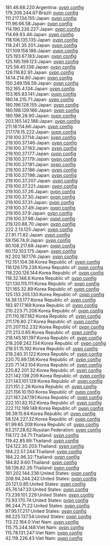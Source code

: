 181.46.68.220:Argentina: [ovpn config](vpn/181_46_68_220.ovpn)  
179.209.244.67:Brazil: [ovpn config](vpn/179_209_244_67.ovpn)  
111.217.134.155:Japan: [ovpn config](vpn/111_217_134_155.ovpn)  
111.96.66.58:Japan: [ovpn config](vpn/111_96_66_58.ovpn)  
114.190.226.227:Japan: [ovpn config](vpn/114_190_226_227.ovpn)  
114.69.93.48:Japan: [ovpn config](vpn/114_69_93_48.ovpn)  
118.106.135.135:Japan: [ovpn config](vpn/118_106_135_135.ovpn)  
118.241.35.201:Japan: [ovpn config](vpn/118_241_35_201.ovpn)  
121.109.158.186:Japan: [ovpn config](vpn/121_109_158_186.ovpn)  
125.193.67.183:Japan: [ovpn config](vpn/125_193_67_183.ovpn)  
125.195.199.123:Japan: [ovpn config](vpn/125_195_199_123.ovpn)  
125.56.45.138:Japan: [ovpn config](vpn/125_56_45_138.ovpn)  
126.116.82.91:Japan: [ovpn config](vpn/126_116_82_91.ovpn)  
14.14.214.80:Japan: [ovpn config](vpn/14_14_214_80.ovpn)  
150.249.156.59:Japan: [ovpn config](vpn/150_249_156_59.ovpn)  
152.165.4.134:Japan: [ovpn config](vpn/152_165_4_134.ovpn)  
153.165.83.141:Japan: [ovpn config](vpn/153_165_83_141.ovpn)  
180.14.215.71:Japan: [ovpn config](vpn/180_14_215_71.ovpn)  
180.196.128.155:Japan: [ovpn config](vpn/180_196_128_155.ovpn)  
180.198.139.166:Japan: [ovpn config](vpn/180_198_139_166.ovpn)  
180.198.28.90:Japan: [ovpn config](vpn/180_198_28_90.ovpn)  
203.165.142.188:Japan: [ovpn config](vpn/203_165_142_188.ovpn)  
211.18.114.66:Japan: [ovpn config](vpn/211_18_114_66.ovpn)  
217.178.15.222:Japan: [ovpn config](vpn/217_178_15_222.ovpn)  
219.100.37.114:Japan: [ovpn config](vpn/219_100_37_114.ovpn)  
219.100.37.146:Japan: [ovpn config](vpn/219_100_37_146.ovpn)  
219.100.37.163:Japan: [ovpn config](vpn/219_100_37_163.ovpn)  
219.100.37.177:Japan: [ovpn config](vpn/219_100_37_177.ovpn)  
219.100.37.179:Japan: [ovpn config](vpn/219_100_37_179.ovpn)  
219.100.37.181:Japan: [ovpn config](vpn/219_100_37_181.ovpn)  
219.100.37.186:Japan: [ovpn config](vpn/219_100_37_186.ovpn)  
219.100.37.198:Japan: [ovpn config](vpn/219_100_37_198.ovpn)  
219.100.37.207:Japan: [ovpn config](vpn/219_100_37_207.ovpn)  
219.100.37.221:Japan: [ovpn config](vpn/219_100_37_221.ovpn)  
219.100.37.26:Japan: [ovpn config](vpn/219_100_37_26.ovpn)  
219.100.37.30:Japan: [ovpn config](vpn/219_100_37_30.ovpn)  
219.100.37.31:Japan: [ovpn config](vpn/219_100_37_31.ovpn)  
219.100.37.49:Japan: [ovpn config](vpn/219_100_37_49.ovpn)  
219.100.37.9:Japan: [ovpn config](vpn/219_100_37_9.ovpn)  
219.100.37.98:Japan: [ovpn config](vpn/219_100_37_98.ovpn)  
219.120.88.70:Japan: [ovpn config](vpn/219_120_88_70.ovpn)  
222.2.13.125:Japan: [ovpn config](vpn/222_2_13_125.ovpn)  
27.91.71.82:Japan: [ovpn config](vpn/27_91_71_82.ovpn)  
59.156.74.9:Japan: [ovpn config](vpn/59_156_74_9.ovpn)  
60.108.217.68:Japan: [ovpn config](vpn/60_108_217_68.ovpn)  
60.112.103.175:Japan: [ovpn config](vpn/60_112_103_175.ovpn)  
92.202.187.176:Japan: [ovpn config](vpn/92_202_187_176.ovpn)  
112.151.104.38:Korea Republic of: [ovpn config](vpn/112_151_104_38.ovpn)  
116.126.179.238:Korea Republic of: [ovpn config](vpn/116_126_179_238.ovpn)  
118.220.126.144:Korea Republic of: [ovpn config](vpn/118_220_126_144.ovpn)  
118.32.148.6:Korea Republic of: [ovpn config](vpn/118_32_148_6.ovpn)  
121.130.115.111:Korea Republic of: [ovpn config](vpn/121_130_115_111.ovpn)  
121.165.32.89:Korea Republic of: [ovpn config](vpn/121_165_32_89.ovpn)  
125.133.205.130:Korea Republic of: [ovpn config](vpn/125_133_205_130.ovpn)  
14.39.13.177:Korea Republic of: [ovpn config](vpn/14_39_13_177.ovpn)  
183.97.17.169:Korea Republic of: [ovpn config](vpn/183_97_17_169.ovpn)  
210.223.71.208:Korea Republic of: [ovpn config](vpn/210_223_71_208.ovpn)  
211.110.167.182:Korea Republic of: [ovpn config](vpn/211_110_167_182.ovpn)  
211.176.80.27:Korea Republic of: [ovpn config](vpn/211_176_80_27.ovpn)  
211.207.152.232:Korea Republic of: [ovpn config](vpn/211_207_152_232.ovpn)  
211.213.0.65:Korea Republic of: [ovpn config](vpn/211_213_0_65.ovpn)  
218.145.181.197:Korea Republic of: [ovpn config](vpn/218_145_181_197.ovpn)  
218.209.242.134:Korea Republic of: [ovpn config](vpn/218_209_242_134.ovpn)  
218.51.15.192:Korea Republic of: [ovpn config](vpn/218_51_15_192.ovpn)  
219.240.31.122:Korea Republic of: [ovpn config](vpn/219_240_31_122.ovpn)  
220.70.89.136:Korea Republic of: [ovpn config](vpn/220_70_89_136.ovpn)  
220.71.143.104:Korea Republic of: [ovpn config](vpn/220_71_143_104.ovpn)  
220.82.201.32:Korea Republic of: [ovpn config](vpn/220_82_201_32.ovpn)  
221.142.139.209:Korea Republic of: [ovpn config](vpn/221_142_139_209.ovpn)  
221.143.101.129:Korea Republic of: [ovpn config](vpn/221_143_101_129.ovpn)  
221.151.2.26:Korea Republic of: [ovpn config](vpn/221_151_2_26.ovpn)  
221.156.10.150:Korea Republic of: [ovpn config](vpn/221_156_10_150.ovpn)  
221.167.247.191:Korea Republic of: [ovpn config](vpn/221_167_247_191.ovpn)  
222.101.82.152:Korea Republic of: [ovpn config](vpn/222_101_82_152.ovpn)  
222.112.199.148:Korea Republic of: [ovpn config](vpn/222_112_199_148.ovpn)  
36.39.15.64:Korea Republic of: [ovpn config](vpn/36_39_15_64.ovpn)  
58.124.227.32:Korea Republic of: [ovpn config](vpn/58_124_227_32.ovpn)  
61.99.65.209:Korea Republic of: [ovpn config](vpn/61_99_65_209.ovpn)  
83.217.28.62:Russian Federation: [ovpn config](vpn/83_217_28_62.ovpn)  
118.172.34.71:Thailand: [ovpn config](vpn/118_172_34_71.ovpn)  
119.42.85.89:Thailand: [ovpn config](vpn/119_42_85_89.ovpn)  
124.122.30.203:Thailand: [ovpn config](vpn/124_122_30_203.ovpn)  
184.22.57.244:Thailand: [ovpn config](vpn/184_22_57_244.ovpn)  
184.22.96.32:Thailand: [ovpn config](vpn/184_22_96_32.ovpn)  
184.82.9.60:Thailand: [ovpn config](vpn/184_82_9_60.ovpn)  
58.136.82.26:Thailand: [ovpn config](vpn/58_136_82_26.ovpn)  
161.202.144.236:United States: [ovpn config](vpn/161_202_144_236.ovpn)  
208.94.244.242:United States: [ovpn config](vpn/208_94_244_242.ovpn)  
20.121.0.85:United States: [ovpn config](vpn/20_121_0_85.ovpn)  
45.76.147.33:United States: [ovpn config](vpn/45_76_147_33.ovpn)  
73.239.101.229:United States: [ovpn config](vpn/73_239_101_229.ovpn)  
73.93.170.74:United States: [ovpn config](vpn/73_93_170_74.ovpn)  
96.244.71.22:United States: [ovpn config](vpn/96_244_71_22.ovpn)  
97.95.17.217:United States: [ovpn config](vpn/97_95_17_217.ovpn)  
98.225.137.54:United States: [ovpn config](vpn/98_225_137_54.ovpn)  
113.22.164.0:Viet Nam: [ovpn config](vpn/113_22_164_0.ovpn)  
115.75.244.148:Viet Nam: [ovpn config](vpn/115_75_244_148.ovpn)  
115.78.131.247:Viet Nam: [ovpn config](vpn/115_78_131_247.ovpn)  
42.118.226.43:Viet Nam: [ovpn config](vpn/42_118_226_43.ovpn)  
